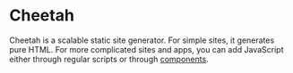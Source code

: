 <extends template="layouts/index.html"></extends>

# Cheetah
Cheetah is a scalable static site generator. For simple sites, it generates pure HTML. For more complicated sites and apps, you can add JavaScript either through regular scripts or through [components](components.html).